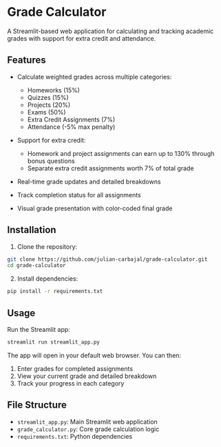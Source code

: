 # Grade Calculator

A Streamlit-based web application for calculating and tracking academic grades with support for extra credit and attendance.

## Features

- Calculate weighted grades across multiple categories:
  - Homeworks (15%)
  - Quizzes (15%)
  - Projects (20%)
  - Exams (50%)
  - Extra Credit Assignments (7%)
  - Attendance (-5% max penalty)

- Support for extra credit:
  - Homework and project assignments can earn up to 130% through bonus questions
  - Separate extra credit assignments worth 7% of total grade

- Real-time grade updates and detailed breakdowns
- Track completion status for all assignments
- Visual grade presentation with color-coded final grade

## Installation

1. Clone the repository:
```bash
git clone https://github.com/julian-carbajal/grade-calculator.git
cd grade-calculator
```

2. Install dependencies:
```bash
pip install -r requirements.txt
```

## Usage

Run the Streamlit app:
```bash
streamlit run streamlit_app.py
```

The app will open in your default web browser. You can then:
1. Enter grades for completed assignments
2. View your current grade and detailed breakdown
3. Track your progress in each category

## File Structure

- `streamlit_app.py`: Main Streamlit web application
- `grade_calculator.py`: Core grade calculation logic
- `requirements.txt`: Python dependencies
